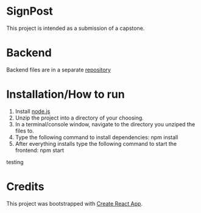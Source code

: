 # SignPost

This project is intended as a submission of a capstone.

# Backend
Backend files are in a separate [repository](https://github.com/delucac/SignPost-Backend)

# Installation/How to run

1. Install [node.js](https://nodejs.org/en/)
2. Unzip the project into a directory of your choosing.
4. In a terminal/console window, navigate to the directory you unziped the files to.
5. Type the following command to install dependencies: npm install
6. After everything installs type the following command to start the frontend: npm start

testing

# Credits

This project was bootstrapped with [Create React App](https://github.com/facebook/create-react-app).